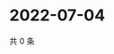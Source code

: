 # 2022-07-04

共 0 条

<!-- BEGIN WEIBO -->
<!-- 最后更新时间 Mon Jul 04 2022 20:31:21 GMT+0800 (China Standard Time) -->

<!-- END WEIBO -->

